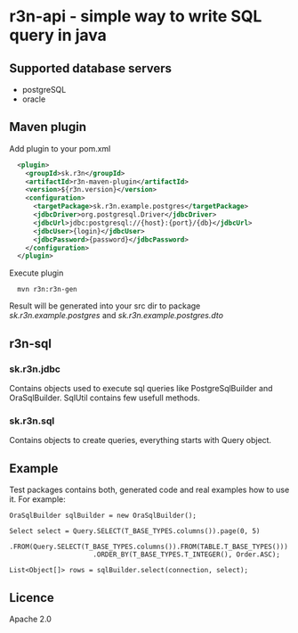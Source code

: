 # r3n-api - simple way to write SQL query in java

## Supported database servers

* postgreSQL
* oracle

## Maven plugin

Add plugin to your pom.xml

```xml
  <plugin>
    <groupId>sk.r3n</groupId>
    <artifactId>r3n-maven-plugin</artifactId>
    <version>${r3n.version}</version>
    <configuration>
      <targetPackage>sk.r3n.example.postgres</targetPackage>
      <jdbcDriver>org.postgresql.Driver</jdbcDriver>
      <jdbcUrl>jdbc:postgresql://{host}:{port}/{db}</jdbcUrl>
      <jdbcUser>{login}</jdbcUser>
      <jdbcPassword>{password}</jdbcPassword>
    </configuration>
  </plugin>
```
Execute plugin

```
  mvn r3n:r3n-gen
```
Result will be generated into your src dir to package *sk.r3n.example.postgres* and *sk.r3n.example.postgres.dto*

## r3n-sql
### sk.r3n.jdbc
Contains objects used to execute sql queries like PostgreSqlBuilder and OraSqlBuilder. SqlUtil contains few usefull methods.
### sk.r3n.sql
Contains objects to create queries, everything starts with Query object.

## Example
Test packages contains both, generated code and real examples how to use it. For example:

```
OraSqlBuilder sqlBuilder = new OraSqlBuilder();

Select select = Query.SELECT(T_BASE_TYPES.columns()).page(0, 5)
                     .FROM(Query.SELECT(T_BASE_TYPES.columns()).FROM(TABLE.T_BASE_TYPES()))
                     .ORDER_BY(T_BASE_TYPES.T_INTEGER(), Order.ASC);

List<Object[]> rows = sqlBuilder.select(connection, select);
```

## Licence

Apache 2.0
